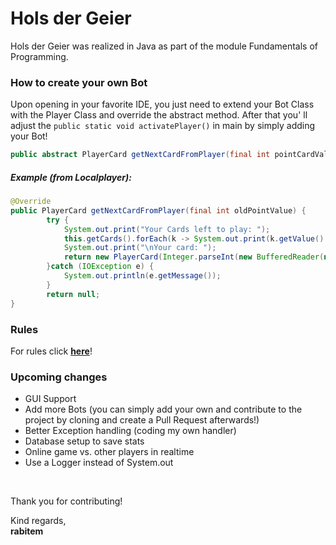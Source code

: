 # Hols der Geier
<p>
    Hols der Geier was realized in Java as part of the module Fundamentals of Programming. 
</p>

<p>
    <h3>How to create your own Bot</h3>
    Upon opening in your favorite IDE, you just need to extend your Bot Class with the Player Class and override the abstract method. After that you' ll adjust the <code>public static void activatePlayer()</code> in main by simply adding your Bot!
    <br>
</p>

```java
public abstract PlayerCard getNextCardFromPlayer(final int pointCardValue);
```

<p>
    <h5>Example (from Localplayer):</h5>
</p>

```java
@Override
public PlayerCard getNextCardFromPlayer(final int oldPointValue) {
        try {
            System.out.print("Your Cards left to play: ");
            this.getCards().forEach(k -> System.out.print(k.getValue() + " "));
            System.out.print("\nYour card: ");
            return new PlayerCard(Integer.parseInt(new BufferedReader(new InputStreamReader(System.in)).readLine()));
        }catch (IOException e) {
            System.out.println(e.getMessage());
        }
        return null;
}
```
<p>
    <h3>Rules</h3>
    For rules click <a href = "https://de.wikipedia.org/wiki/Hol%E2%80%99s_der_Geier" ><b>here</b></a>!
</p>
        
<p>
    <h3>Upcoming changes</h3>
    <ul>
        <li>GUI Support</li>
        <li>Add more Bots (you can simply add your own and contribute to the project by cloning and create a Pull Request afterwards!)</li>
        <li>Better Exception handling (coding my own handler)</li>
        <li>Database setup to save stats</li>
        <li>Online game vs. other players in realtime</li>
        <li>Use a Logger instead of System.out</li>
    </ul>
</p>
<br>
<p>
    Thank you for contributing! <br>
</p>
    Kind regards,
<br>
    <b>rabitem</b>
